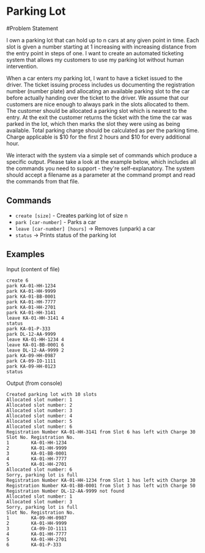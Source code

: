 # Parking Lot

#Problem Statement

I own a parking lot that can hold up to n cars at any given point in time. Each slot is given a number starting at 1 
increasing with increasing distance from the entry point in steps of one. I want to create an automated ticketing system
that allows my customers to use my parking lot without human intervention.

When a car enters my parking lot, I want to have a ticket issued to the driver. The ticket issuing process includes us 
documenting the registration number (number plate) and allocating an available parking slot to the car before actually 
handing over the ticket to the driver. We assume that our customers are nice enough to always park in the slots allocated 
to them. The customer should be allocated a parking slot which is nearest to the entry. At the exit the customer returns 
the ticket with the time the car was parked in the lot, which then marks the slot they were using as being available. 
Total parking charge should be calculated as per the parking time. Charge applicable is $10 for the first 2 hours and 
$10 for every additional hour.

We interact with the system via a simple set of commands which produce a specific output. Please take a look at the 
example below, which includes all the commands you need to support - they're self-explanatory. The system should accept
a filename as a parameter at the command prompt and read the commands from that file.

## Commands

* `create [size]` - Creates parking lot of size n
* `park [car-number]` - Parks a car
* `leave [car-number] [hours]` -> Removes (unpark) a car
* `status` -> Prints status of the parking lot

## Examples

Input (content of file)

```text
create 6
park KA-01-HH-1234
park KA-01-HH-9999
park KA-01-BB-0001
park KA-01-HH-7777
park KA-01-HH-2701
park KA-01-HH-3141
leave KA-01-HH-3141 4
status
park KA-01-P-333
park DL-12-AA-9999
leave KA-01-HH-1234 4
leave KA-01-BB-0001 6
leave DL-12-AA-9999 2
park KA-09-HH-0987
park CA-09-IO-1111
park KA-09-HH-0123
status
```

Output (from console)

```text
Created parking lot with 10 slots
Allocated slot number: 1
Allocated slot number: 2
Allocated slot number: 3
Allocated slot number: 4
Allocated slot number: 5
Allocated slot number: 6
Registration Number KA-01-HH-3141 from Slot 6 has left with Charge 30
Slot No. Registration No.
1        KA-01-HH-1234
2        KA-01-HH-9999
3        KA-01-BB-0001
4        KA-01-HH-7777
5        KA-01-HH-2701
Allocated slot number: 6
Sorry, parking lot is full
Registration Number KA-01-HH-1234 from Slot 1 has left with Charge 30
Registration Number KA-01-BB-0001 from Slot 3 has left with Charge 50
Registration Number DL-12-AA-9999 not found
Allocated slot number: 1
Allocated slot number: 3
Sorry, parking lot is full
Slot No. Registration No.
1        KA-09-HH-0987
2        KA-01-HH-9999
3        CA-09-IO-1111
4        KA-01-HH-7777
5        KA-01-HH-2701
6        KA-01-P-333
```
